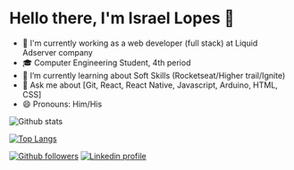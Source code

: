 # Hello there, I'm Israel Lopes 👋

- 🔭 I'm currently working as a web developer (full stack) at Liquid Adserver company
- 🎓 Computer Engineering Student, 4th period
- 🌱 I’m currently learning about Soft Skills (Rocketseat/Higher trail/Ignite)
- 💬 Ask me about [Git, React, React Native, Javascript, Arduino, HTML, CSS]
- 😄 Pronouns: Him/His

![Github stats](https://github-readme-stats.vercel.app/api?username=Raellopes368&theme=radical&show_icons=true)


[![Top Langs](https://github-readme-stats.vercel.app/api/top-langs/?username=Raellopes368&theme=radical&show_icons=true&layout=compact)](https://github.com/anuraghazra/github-readme-stats)


[![Github followers](https://img.shields.io/github/followers/Raellopes368?logo=github&logoColor=%23ddd&style=flat-square)](https://github.com/Raellopes368)
[![Linkedin profile](https://img.shields.io/badge/-LinkedIn-060606?style=flat&labelColor=0D0D0D&logo=Linkedin&Color=white)](https://www.linkedin.com/in/israel-lopes-silva/)
